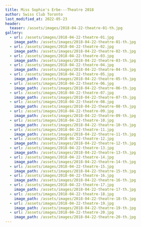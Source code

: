 ```yaml
---
title: Miss Sophie's Erbe---Theatre 2018
author: Swiss Club Toronto
last_modified_at: 2022-05-23
header:
  teaser: /assets/images/2018-04-22-theatre-01-th.jpg
gallery:
  - url: /assets/images/2018-04-22-theatre-01.jpg
    image_path: /assets/images/2018-04-22-theatre-01-th.jpg
  - url: /assets/images/2018-04-22-theatre-02.jpg
    image_path: /assets/images/2018-04-22-theatre-02-th.jpg
  - url: /assets/images/2018-04-22-theatre-03.jpg
    image_path: /assets/images/2018-04-22-theatre-03-th.jpg
  - url: /assets/images/2018-04-22-theatre-04.jpg
    image_path: /assets/images/2018-04-22-theatre-04-th.jpg
  - url: /assets/images/2018-04-22-theatre-05.jpg
    image_path: /assets/images/2018-04-22-theatre-05-th.jpg
  - url: /assets/images/2018-04-22-theatre-06.jpg
    image_path: /assets/images/2018-04-22-theatre-06-th.jpg
  - url: /assets/images/2018-04-22-theatre-07.jpg
    image_path: /assets/images/2018-04-22-theatre-07-th.jpg
  - url: /assets/images/2018-04-22-theatre-08.jpg
    image_path: /assets/images/2018-04-22-theatre-08-th.jpg
  - url: /assets/images/2018-04-22-theatre-09.jpg
    image_path: /assets/images/2018-04-22-theatre-09-th.jpg
  - url: /assets/images/2018-04-22-theatre-10.jpg
    image_path: /assets/images/2018-04-22-theatre-10-th.jpg
  - url: /assets/images/2018-04-22-theatre-11.jpg
    image_path: /assets/images/2018-04-22-theatre-11-th.jpg
  - url: /assets/images/2018-04-22-theatre-12.jpg
    image_path: /assets/images/2018-04-22-theatre-12-th.jpg
  - url: /assets/images/2018-04-22-theatre-13.jpg
    image_path: /assets/images/2018-04-22-theatre-13-th.jpg
  - url: /assets/images/2018-04-22-theatre-14.jpg
    image_path: /assets/images/2018-04-22-theatre-14-th.jpg
  - url: /assets/images/2018-04-22-theatre-15.jpg
    image_path: /assets/images/2018-04-22-theatre-15-th.jpg
  - url: /assets/images/2018-04-22-theatre-16.jpg
    image_path: /assets/images/2018-04-22-theatre-16-th.jpg
  - url: /assets/images/2018-04-22-theatre-17.jpg
    image_path: /assets/images/2018-04-22-theatre-17-th.jpg
  - url: /assets/images/2018-04-22-theatre-18.jpg
    image_path: /assets/images/2018-04-22-theatre-18-th.jpg
  - url: /assets/images/2018-04-22-theatre-19.jpg
    image_path: /assets/images/2018-04-22-theatre-19-th.jpg
  - url: /assets/images/2018-04-22-theatre-20.jpg
    image_path: /assets/images/2018-04-22-theatre-20-th.jpg
---
```

